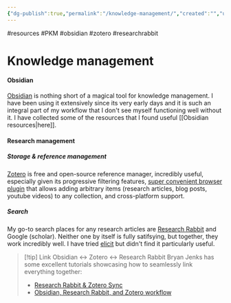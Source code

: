```yaml
---
{"dg-publish":true,"permalink":"/knowledge-management/","created":"","updated":""}
---
```



#resources #PKM #obsidian #zotero #researchrabbit

# Knowledge management

#### Obsidian

[Obsidian](https://obsidian.md/) is nothing short of a magical tool for knowledge management. I have been using it extensively since its very early days and it is such an integral part of my workflow that I don't see myself functioning well without it. I have collected some of the resources that I found useful [[Obsidian resources\|here]].

#### Research management

##### Storage & reference management

[Zotero](https://www.zotero.org/) is free and open-source reference manager, incredibly useful, especially given its progressive filtering features, [super convenient browser plugin](https://www.zotero.org/download/connectors) that allows adding arbitrary items (research articles, blog posts, youtube videos) to any collection, and cross-platform support.

##### Search

My go-to search places for any research articles are [Research Rabbit](https://www.youtube.com/watch?v=cWn3CgmoZlI) and Google (scholar). Neither one by itself is fully satifsying, but together, they work incredibly well. I have tried [elicit](https://elicit.org/) but didn't find it particularly useful.

> [!tip] Link Obsidian <-> Zotero <-> Research Rabbit
> Bryan Jenks has some excellent tutorials showcasing how to seamlessly link everything together:
> - [Research Rabbit & Zotero Sync](https://www.youtube.com/watch?v=6vVcqwdpfK0)
> - [Obsidian, Research Rabbit, and Zotero workflow](https://www.youtube.com/watch?v=mMpVMuGBGe8)